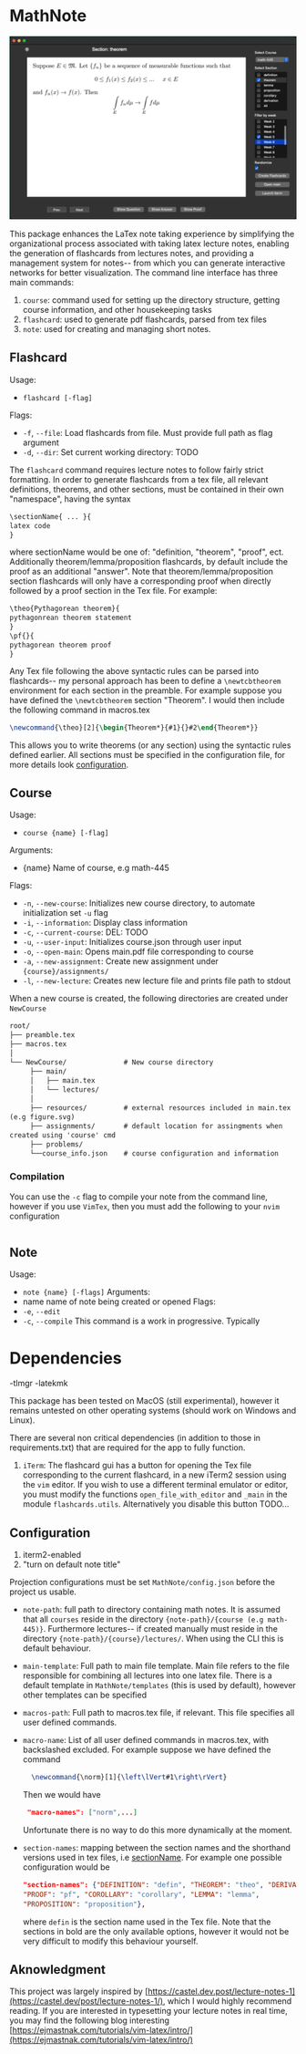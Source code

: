 # MathNote
![flashcard](assets/flashcard.png)

This package enhances the LaTex note taking experience by simplifying the organizational process associated
with taking latex lecture notes, enabling the generation of flashcards from lectures notes, and providing a management
system for notes-- from which you can generate interactive networks for better visualization.
The command line interface has three main commands:

1. `course`: command used for setting up the directory structure, getting course information, and other housekeeping tasks
2. `flashcard`: used to generate pdf flashcards, parsed from tex files
3. `note`: used for creating and managing short notes.

## Flashcard
Usage: 
* `flashcard [-flag]`

Flags:
* `-f`, `--file`: Load flashcards from file. Must provide full path as flag argument
* `-d`, `--dir`: Set current working directory: TODO


The `flashcard` command requires lecture notes to follow fairly strict formatting. In order to generate flashcards
from a tex file, all relevant definitions, theorems, and other sections, must be contained in their own
"namespace", having the syntax
```
\sectionName{ ... }{
latex code
}
```
where sectionName would be one of: "definition, "theorem", "proof", ect.
Additionally theorem/lemma/proposition flashcards, by default include the proof as an additional "answer". Note that theorem/lemma/proposition
section flashcards will only have a corresponding proof when directly followed by a proof section in the Tex file.
For example:
```
\theo{Pythagorean theorem}{
pythagonrean theorem statement
}
\pf{}{
pythagorean theorem proof
}
```
Any Tex file following the above syntactic rules can be parsed into flashcards-- my personal
approach has been to define a `\newtcbtheorem` environment for each section in the preamble. For example suppose
you have defined the `\newtcbtheorem` section "Theorem". I would then include the following command in macros.tex
```tex
\newcommand{\theo}[2]{\begin{Theorem*}{#1}{}#2\end{Theorem*}}
```
This allows you to write theorems (or any section) using the syntactic rules defined earlier.
All sections must be specified in the configuration file, for more details look [configuration](#configuration). 



## Course
Usage:
* `course {name} [-flag]`

Arguments:
* {name}     Name of course, e.g math-445

Flags:
* `-n`, `--new-course`: Initializes new course directory, to automate initialization set `-u` flag
* `-i`, `--information`: Display class information
* `-c`, `--current-course`: DEL: TODO
* `-u`, `--user-input`: Initializes course.json through user input
* `-o`, `--open-main`: Opens main.pdf file corresponding to course
* `-a`, `--new-assignment`: Create new assignment under `{course}/assignments/`
* `-l`, `--new-lecture`: Creates new lecture file and prints file path to stdout

When a new course is created, the following directories are created under `NewCourse`
```
root/
├── preamble.tex
├── macros.tex
│
└── NewCourse/              # New course directory
     ├── main/    
     │   ├── main.tex
     │   └── lectures/
     │
     ├── resources/         # external resources included in main.tex (e.g figure.svg)
     ├── assignments/       # default location for assingments when created using 'course' cmd
     ├── problems/
     └──course_info.json    # course configuration and information

```



### Compilation
You can use the `-c` flag to compile your note from the command line, however if you use 
`VimTex`, then you must add the following to your `nvim` configuration
```lua

```


## Note
Usage:
* `note {name} [-flags]`
Arguments:
* name          name of note being created or opened
Flags:
* `-e`, `--edit`
* `-c`, `--compile`
This command is a work in progressive. Typically 


# Dependencies
-tlmgr
-latekmk

This package has been tested on MacOS (still experimental), however it remains untested on other operating systems (should work on Windows and Linux).

There are several non critical dependencies (in addition to those in requirements.txt) that are required
for the app to fully function. 
1. `iTerm`: The flashcard gui has a button for opening the Tex file corresponding to the current flashcard, in a new iTerm2
session using the `vim` editor. If you wish to use a different terminal emulator or editor,
you must modify the functions `open_file_with_editor` and `_main` in the module `flashcards.utils`. Alternatively you disable this button
TODO...


## Configuration
1. iterm2-enabled
1. "turn on default note title"


Projection configurations must be set `MathNote/config.json` before the project
us usable. 
- `note-path`: full path to directory containing math notes. It is assumed that
   all `courses` reside in the directory `{note-path}/{course (e.g math-445)}`. 
   Furthermore lectures-- if created manually must reside in the directory
   `{note-path}/{course}/lectures/`. When using the CLI this is default
   behaviour.

- `main-template`: Full path to main file template. Main file refers to the file
  responsible for combining all lectures into one latex file. There is a default
  template in `MathNote/templates` (this is used by default), however other templates can be specified
- `macros-path`: Full path to macros.tex file, if relevant. This file specifies
  all user defined commands. 
- `macro-name`: List of all user defined commands in macros.tex, with backslashed excluded.
  For example suppose we have defined the command
  ```tex
    \newcommand{\norm}[1]{\left\lVert#1\right\rVert}
  ```
  Then we would have
  ```json
   "macro-names": ["norm",...] 
  ```

  Unfortunate there is no way to do this more dynamically at
  the moment.

- `section-names`: mapping between the section names and the shorthand versions used in tex files, 
    i.e [sectionName](#flashcard). For example one possible configuration would be
    ```json
    "section-names": {"DEFINITION": "defin", "THEOREM": "theo", "DERIVATION": "der",
    "PROOF": "pf", "COROLLARY": "corollary", "LEMMA": "lemma",
    "PROPOSITION": "proposition"},
    ```
    where `defin` is the section name used in the Tex file. Note that the sections in bold are the only available options, however
    it would not be very difficult to modify this behaviour yourself.

## Aknowledgment
This project was largely inspired by [https://castel.dev.post/lecture-notes-1](https://castel.dev/post/lecture-notes-1/), which I would 
highly recommend reading. If you are interested in typesetting your lecture notes in real time, you may find the following blog interesting 
[https://ejmastnak.com/tutorials/vim-latex/intro/](https://ejmastnak.com/tutorials/vim-latex/intro/)
